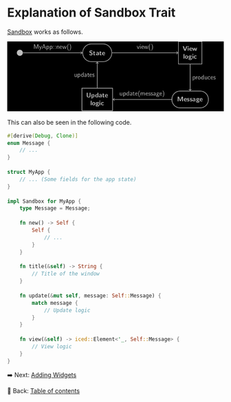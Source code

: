 # Explanation of Sandbox Trait

[Sandbox](https://docs.iced.rs/iced/trait.Sandbox.html) works as follows.

![Sandbox trait](./pic/explanation_of_sandbox_trait.png)

This can also be seen in the following code.

```rust
#[derive(Debug, Clone)]
enum Message {
    // ...
}

struct MyApp {
    // ... (Some fields for the app state)
}

impl Sandbox for MyApp {
    type Message = Message;

    fn new() -> Self {
        Self {
            // ...
        }
    }

    fn title(&self) -> String {
        // Title of the window
    }

    fn update(&mut self, message: Self::Message) {
        match message {
            // Update logic
        }
    }

    fn view(&self) -> iced::Element<'_, Self::Message> {
        // View logic
    }
}
```

:arrow_right:  Next: [Adding Widgets](./adding_widgets.md)

:blue_book: Back: [Table of contents](./../README.md)
